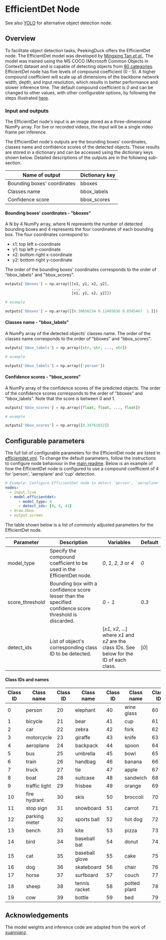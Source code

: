 # EfficientDet Node

See also [YOLO](https://github.com/aimakerspace/PeekingDuck/blob/dev/peekingduck/configs/model/efficientdet.yml) for alternative object detection node.

## Overview

To facilitate object detection tasks, PeekingDuck offers the EfficientDet node. The EfficientDet model was developed by [Mingxing Tan _et al._](https://arxiv.org/pdf/1911.09070.pdf). The model was trained using the MS COCO (Microsoft Common Objects in Context) dataset and is capable of detecting objects from [80 categories](#Class-IDs-and-names). EfficientDet node has five levels of compound coefficient (0 - 5). A higher compound coefficient will scale up all dimensions of the backbone network width, depth, and input resolution, which results in better performance and slower inference time. The default compound coefficient is _0_ and can be changed to other values, with other configurable options, by following the steps illustrated [here](#Configurable-parameters).

### Input and outputs

The EfficientDet node's input is an image stored as a three-dimensional NumPy array. For live or recorded videos, the input will be a single video frame per inference.

The EfficientDet node's outputs are the bounding boxes' coordinates, classes name and confidence scores of the detected objects. These results are stored in a dictionary and can be accessed using the dictionary keys shown below. Detailed descriptions of the outputs are in the following sub-section.

| Name of output              | Dictionary key |
| --------------------------- | -------------- |
| Bounding boxes' coordinates | bboxes         |
| Classes name                | bbox_labels    |
| Confidence score            | bbox_scores    |

#### Bounding boxes' coordinates - "bboxes"

A N by 4 NumPy array, where N represents the number of detected bounding boxes and 4 represents the four coordinates of each bounding box. The four coordinates correspond to:

- x1: top left x-coordinate
- y1: top left y-coordinate
- x2: bottom right x-coordinate
- y2: bottom right y-coordinate

The order of the bounding boxes' coordinates corresponds to the order of "bbox_labels" and "bbox_scores".

```python
outputs['bboxes'] = np.array([[x1, y1, x2, y2],
                              ...,
                              [x1, y1, x2, y2]])

# example

outputs['bboxes'] = np.array([[0.30856234 0.12405036 0.8565467  1.]])
```

#### Classes name - "bbox_labels"

A NumPy array of the detected objects' classes name. The order of the classes name corresponds to the order of "bboxes" and "bbox_scores".

```python
outputs['bbox_labels'] = np.array([str, str, ..., str])

# example

outputs['bbox_labels'] = np.array(['person'])
```

#### Confidence scores - "bbox_scores"

A NumPy array of the confidence scores of the predicted objects. The order of the confidence scores corresponds to the order of "bboxes" and "bbox_labels". Note that the score is between 0 and 1.

```python
outputs['bbox_scores'] = np.array([float, float, ..., float])

# example

outputs['bbox_scores'] = np.array([0.34761652])
```

## Configurable parameters

The full list of configurable parameters for the EfficientDet node are listed in [efficientdet.yml](https://github.com/aimakerspace/PeekingDuck/blob/dev/peekingduck/configs/model/efficientdet.yml). To change the default parameters, follow the instructions to configure node behaviour in the [main readme](https://github.com/aimakerspace/PeekingDuck). Below is an example of how the EfficientDet node is configured to use a compound coefficient of 4 for 'person', 'aeroplane' and 'cup' detection.

```yaml
# Example: Configure EfficientDet node to detect 'person', 'aeroplane' and 'cup' using a compound coefficient of 4
nodes:
  - input.live
  - model.efficientdet:
      - model_type: 4
      - detect_ids: [0, 4, 41]
  - draw.bbox
  - output.screen
```

The table shown below is a list of commonly adjusted parameters for the EfficientDet node.

| Parameter       | Description                                                                                             | Variables                                                                                    | Default |
| --------------- | ------------------------------------------------------------------------------------------------------- | -------------------------------------------------------------------------------------------- | ------- |
| model_type      | Specify the compound coefficient to be used in the EfficientDet node.                                   | _0_, _1_, _2_, _3_ or _4_                                                                    | _0_     |
| score_threshold | Bounding box with a confidence score lesser than the specified confidence score threshold is discarded. | _0_ - _1_                                                                                    | _0.3_   |
| detect_ids      | List of object's corresponding class ID to be detected.                                                 | [_x1_, _x2_, ...] where _x1_ and _x2_ are the class IDs. See below for the ID of each class. | [_0_]   |

#### Class IDs and names

| Class ID | Class name    | Class ID | Class name     | Class ID | Class name   | Class ID | Class name   |
| -------- | ------------- | -------- | -------------- | -------- | ------------ | -------- | ------------ |
| 0        | person        | 20       | elephant       | 40       | wine glass   | 60       | dining table |
| 1        | bicycle       | 21       | bear           | 41       | cup          | 61       | toilet       |
| 2        | car           | 22       | zebra          | 42       | fork         | 62       | tv           |
| 3        | motorcycle    | 23       | giraffe        | 43       | knife        | 63       | laptop       |
| 4        | aeroplane     | 24       | backpack       | 44       | spoon        | 64       | mouse        |
| 5        | bus           | 25       | umbrella       | 45       | bowl         | 65       | remote       |
| 6        | train         | 26       | handbag        | 46       | banana       | 66       | keyboard     |
| 7        | truck         | 27       | tie            | 47       | apple        | 67       | cell phone   |
| 8        | boat          | 28       | suitcase       | 48       | sandwich     | 68       | microwave    |
| 9        | traffic light | 29       | frisbee        | 49       | orange       | 69       | oven         |
| 10       | fire hydrant  | 30       | skis           | 50       | broccoli     | 70       | toaster      |
| 11       | stop sign     | 31       | snowboard      | 51       | carrot       | 71       | sink         |
| 12       | parking meter | 32       | sports ball    | 52       | hot dog      | 72       | refrigerator |
| 13       | bench         | 33       | kite           | 53       | pizza        | 73       | book         |
| 14       | bird          | 34       | baseball bat   | 54       | donut        | 74       | clock        |
| 15       | cat           | 35       | baseball glove | 55       | cake         | 75       | vase         |
| 16       | dog           | 36       | skateboard     | 56       | chair        | 76       | scissors     |
| 17       | horse         | 37       | surfboard      | 57       | couch        | 77       | teddy bear   |
| 18       | sheep         | 38       | tennis racket  | 58       | potted plant | 78       | hair drier   |
| 19       | cow           | 39       | bottle         | 59       | bed          | 79       | toothbrush   |

## Acknowledgements

The model weights and inference code are adapted from the work of [xuannianz](https://github.com/xuannianz/EfficientDet).

